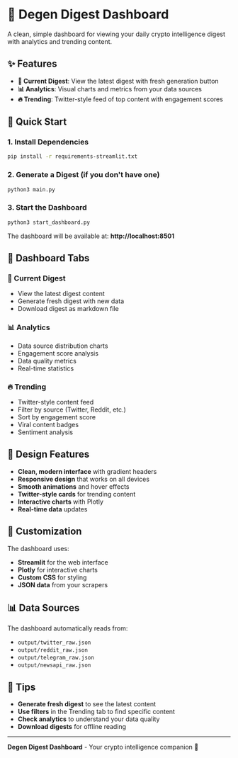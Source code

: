 # 🚀 Degen Digest Dashboard

A clean, simple dashboard for viewing your daily crypto intelligence digest with analytics and trending content.

## ✨ Features

- **📰 Current Digest**: View the latest digest with fresh generation button
- **📊 Analytics**: Visual charts and metrics from your data sources
- **🔥 Trending**: Twitter-style feed of top content with engagement scores

## 🚀 Quick Start

### 1. Install Dependencies

```bash
pip install -r requirements-streamlit.txt
```

### 2. Generate a Digest (if you don't have one)

```bash
python3 main.py
```

### 3. Start the Dashboard

```bash
python3 start_dashboard.py
```

The dashboard will be available at: **http://localhost:8501**

## 📱 Dashboard Tabs

### 📰 Current Digest

- View the latest digest content
- Generate fresh digest with new data
- Download digest as markdown file

### 📊 Analytics

- Data source distribution charts
- Engagement score analysis
- Data quality metrics
- Real-time statistics

### 🔥 Trending

- Twitter-style content feed
- Filter by source (Twitter, Reddit, etc.)
- Sort by engagement score
- Viral content badges
- Sentiment analysis

## 🎨 Design Features

- **Clean, modern interface** with gradient headers
- **Responsive design** that works on all devices
- **Smooth animations** and hover effects
- **Twitter-style cards** for trending content
- **Interactive charts** with Plotly
- **Real-time data** updates

## 🔧 Customization

The dashboard uses:

- **Streamlit** for the web interface
- **Plotly** for interactive charts
- **Custom CSS** for styling
- **JSON data** from your scrapers

## 📊 Data Sources

The dashboard automatically reads from:

- `output/twitter_raw.json`
- `output/reddit_raw.json`
- `output/telegram_raw.json`
- `output/newsapi_raw.json`

## 🚀 Tips

- **Generate fresh digest** to see the latest content
- **Use filters** in the Trending tab to find specific content
- **Check analytics** to understand your data quality
- **Download digests** for offline reading

---

**Degen Digest Dashboard** - Your crypto intelligence companion 🚀
